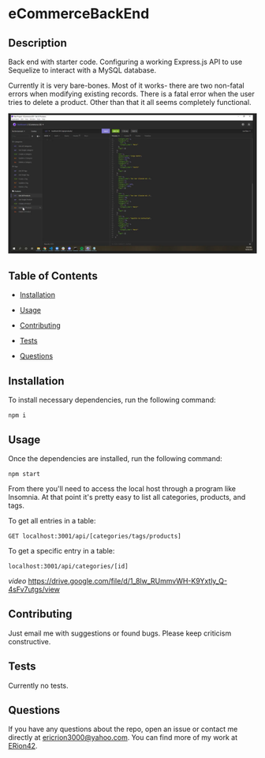 # eCommerceBackEnd


## Description

Back end with starter code. Configuring a working Express.js API to use Sequelize to interact with a MySQL database.

Currently it is very bare-bones. Most of it works- there are two non-fatal errors when modifying existing records. There is a fatal error when the user tries to delete a product. Other than that it all seems completely functional.

![Screenshot](https://github.com/ERion42/eCommerceBackEnd/blob/09fa475fa32b3f0c26ed6a30707ee79706e534ff/eCommerceBackEnd.png)

## Table of Contents 

* [Installation](#installation)

* [Usage](#usage)

* [Contributing](#contributing)

* [Tests](#tests)

* [Questions](#questions)

## Installation

To install necessary dependencies, run the following command:

```
npm i
```

## Usage

Once the dependencies are installed, run the following command:

```
npm start
```

From there you'll need to access the local host through a program like Insomnia. At that point it's pretty easy to list all categories, products, and tags. 

To get all entries in a table:
```
GET localhost:3001/api/[categories/tags/products]
```

To get a specific entry in a table:
```
localhost:3001/api/categories/[id]
```

*video*
https://drive.google.com/file/d/1_8lw_RUmmvWH-K9Yxtly_Q-4sFv7utgs/view

  
## Contributing

Just email me with suggestions or found bugs. Please keep criticism constructive.

## Tests

Currently no tests.

## Questions

If you have any questions about the repo, open an issue or contact me directly at ericrion3000@yahoo.com. You can find more of my work at [ERion42](https://github.com/ERion42/).

